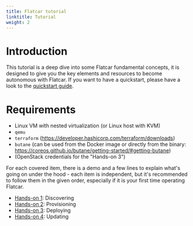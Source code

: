 ```yaml
---
title: Flatcar tutorial
linktitle: Tutorial
weight: 2
---
```


# Introduction

This tutorial is a deep dive into some Flatcar fundamental concepts, it is designed to give you the key elements and resources to become autonomous with Flatcar. If you want to have a quickstart, please have a look to the [quickstart guide][quickstart].

# Requirements

* Linux VM with nested virtualization (or Linux host with KVM)
* `qemu`
* `terraform` (https://developer.hashicorp.com/terraform/downloads)
* `butane` (can be used from the Docker image or directly from the binary: https://coreos.github.io/butane/getting-started/#getting-butane)
* (OpenStack credentials for the "Hands-on 3")

For each covered item, there is a demo and a few lines to explain what's going on under the hood - each item is independent, but it's recommended to follow them in the given order, especially if it is your first time operating Flatcar.

* [Hands-on 1][hands-on-1]: Discovering
* [Hands-on 2][hands-on-2]: Provisioning
* [Hands-on 3][hands-on-3]: Deploying
* [Hands-on 4][hands-on-4]: Updating

[hands-on-1]: hands-on-1
[hands-on-2]: hands-on-2
[hands-on-3]: hands-on-3
[hands-on-4]: hands-on-4
[quickstart]: ../installing

